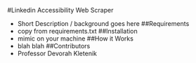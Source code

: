 #Linkedin Accessibility Web Scraper
- Short Description / background goes here
##Requirements
- copy from requirements.txt
##Installation
- mimic on your machine
##How it Works
- blah blah
##Contributors
- Professor Devorah Kletenik
